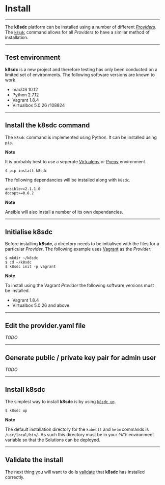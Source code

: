 # Install
___

The **k8sdc** platform can be installed using a number of different [*Providers*](../providers/README.md).  The [`k8sdc`](../commands/k8sdc.md) command allows for all *Providers* to have a similar method of installation.
___


## Test environment

**k8sdc** is a new project and therefore testing has only been conducted on a limited set of environments.  The following software versions are known to work.

* macOS 10.12
* Python 2.7.12
* Vagrant 1.8.4
* Virtualbox 5.0.26 r108824
___


## Install the k8sdc command

The `k8sdc` command is implemented using Python.  It can be installed using `pip`.  

**Note**

It is probably best to use a seperate [Virtualenv](https://virtualenv.pypa.io/en/stable/) or [Pyenv](https://github.com/yyuu/pyenv) environment.

```
$ pip install k8sdc
```

The following dependancies will be installed along with `k8sdc`.

```
ansible>=2.1.1.0
docopt>=0.6.2
```

**Note**

Ansible will also install a number of its own dependancies.
___


## Initialise k8sdc

Before installing **k8sdc**, a directory needs to be initialised with the files for a particular *Provider*.  The following example uses [Vagrant](https://www.vagrantup.com) as the *Provider*.

```
$ mkdir ~/k8sdc
$ cd ~/k8sdc
$ k8sdc init -p vagrant
```

**Note**

To install using the Vagrant *Provider* the following software versions must be installed.

* Vagrant 1.8.4
* Virtualbox 5.0.26 and above
___


## Edit the provider.yaml file

*TODO*
___


## Generate public / private key pair for admin user

*TODO*
___


## Install k8sdc

The simplest way to install **k8sdc** is by using [`k8sdc up`](../commands/k8sdc_up.md).

```
$ k8sdc up
```

**Note**

The default installation directory for the `kubectl` and `helm` commands is `/usr/local/bin/`.  As such this directory must be in your `PATH` environment variable so that the Solutions can be deployed.

___


## Validate the install

The next thing you will want to do is [validate](validate.md) that **k8sdc** has installed correctly.
